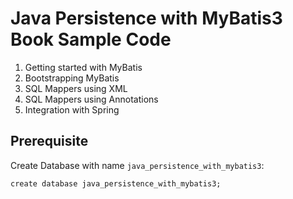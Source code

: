 Java Persistence with MyBatis3 Book Sample Code
========================
1. Getting started with MyBatis
2. Bootstrapping MyBatis
3. SQL Mappers using XML
4. SQL Mappers using Annotations
5. Integration with Spring


## Prerequisite

Create Database with name `java_persistence_with_mybatis3`:

```
create database java_persistence_with_mybatis3;
```
